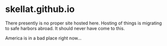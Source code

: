 # skellat.github.io

There presently is no proper site hosted here.  Hosting of things is migrating to safe harbors abroad.  It should never have come to this.

America is in a bad place right now...
